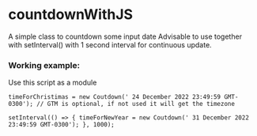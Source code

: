 # countdownWithJS

A simple class to countdown some input date
Advisable to use together with setInterval() with 1 second interval for continuous update.

### Working example:
Use this script as a module

`timeForChristimas = new Coutdown(' 24 December 2022 23:49:59 GMT-0300');
// GTM is optional, if not used it will get the timezone`

`setInterval(() => {
timeForNewYear = new Coutdown(' 31 December 2022 23:49:59 GMT-0300');
}, 1000);`
